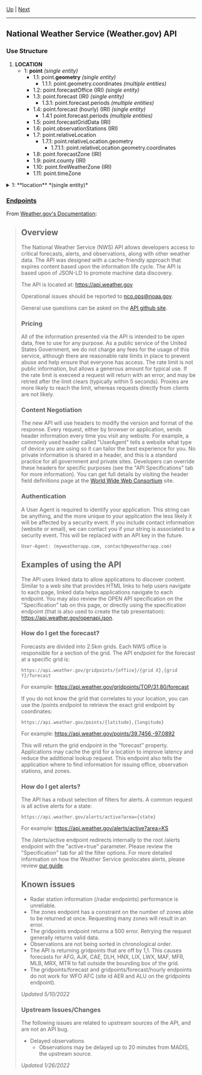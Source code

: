 [Up](../) | [Next](Endpoints)
<hr>

## National Weather Service (Weather.gov) API

### Use Structure

1. **LOCATION**
	- 1: **point** *(single entity)*
		- 1.1: point.**geometry** *(single entity)*
			- 1.1.1: point.geometry.coordinates *(multiple entities)*
		- 1.2: point.forecastOffice (IRI) *(single entity)*
		- 1.3: point.forecast (IRI) *(single entity)*
			- 1.3.1: point.forecast.periods *(multiple entities)*
		- 1.4: point.forecast (hourly) (IRI) *(single entity)*
			- 1.4.1 point.forecast.periods *(multiple entities)*
		- 1.5: point.forecastGridData (IRI)
		- 1.6: point.observationStations (IRI)
		- 1.7: point.relativeLocation
			- 1.7.1: point.relativeLocation.geometry
				- 1.7.1.1: point.relativeLocation.geometry.coordinates
		- 1.8: point.forecastZone (IRI)
		- 1.9: point.county (IRI)
		- 1.10: point.fireWeatherZone (IRI)
		- 1.11: point.timeZone
<details>
	<summary>
		1: **location** *(single entity)*
	</summary>
	<blockquote>
		<details>
			<summary>1.1: location.point</summary>
			<blockquote>
				here is some stuff
			</blockquote>
		</details>
	</blockquote>
</details>


### [Endpoints](Endpoints/README.md)

From [Weather.gov's Documentation](https://www.weather.gov/documentation/services-web-api):
>## Overview
>The National Weather Service (NWS) API allows developers access to critical forecasts, alerts, and observations, along with other weather data. The API was designed with a cache-friendly approach that expires content based upon the information life cycle. The API is based upon of JSON-LD to promote machine data discovery.
>
>The API is located at: https://api.weather.gov
>
>Operational issues should be reported to nco.ops@noaa.gov.
>
>General use questions can be asked on the [API github site](https://weather-gov.github.io/api/).
>
>### Pricing
>All of the information presented via the API is intended to be open data, free to use for any purpose. As a public service of the United States Government, we do not charge any fees for the usage of this service, although there are reasonable rate limits in place to prevent abuse and help ensure that everyone has access. The rate limit is not public information, but allows a generous amount for typical use. If the rate limit is execeed a request will return with an error, and may be retried after the limit clears (typically within 5 seconds). Proxies are more likely to reach the limit, whereas requests directly from clients are not likely.
>
>### Content Negotiation
>The new API will use headers to modify the version and format of the response. Every request, either by browser or application, sends header information every time you visit any website. For example, a commonly used header called "UserAgent" tells a website what type of device you are using so it can tailor the best experience for you. No private information is shared in a header, and this is a standard practice for all government and private sites. Developers can override these headers for specific purposes (see the "API Specifications" tab for more information). You can get full details by visiting the header field definitions page at the [World Wide Web Consortium](https://www.w3.org/Protocols/rfc2616/rfc2616-sec14.html) site.
>
>### Authentication
>A User Agent is required to identify your application. This string can be anything, and the more unique to your application the less likely it will be affected by a security event. If you include contact information (website or email), we can contact you if your string is associated to a security event. This will be replaced with an API key in the future.
>
>```User-Agent: (myweatherapp.com, contact@myweatherapp.com)```
>
>## Examples of using the API
>The API uses linked data to allow applications to discover content. Similar to a web site that provides HTML links to help users navigate to each page, linked data helps applications navigate to each endpoint. You may also review the OPEN API specification on the "Specification" tab on this page, or directly using the specification endpoint (that is also used to create the tab presentation): https://api.weather.gov/openapi.json.
>
>### How do I get the forecast?
>Forecasts are divided into 2.5km grids. Each NWS office is responsible for a section of the grid. The API endpoint for the forecast at a specific grid is:
>
>```https://api.weather.gov/gridpoints/{office}/{grid X},{grid Y}/forecast```
>
>For example: https://api.weather.gov/gridpoints/TOP/31,80/forecast
>
> If you do not know the grid that correlates to your location, you can use the /points endpoint to retrieve the exact grid endpoint by coordinates:
>
>```https://api.weather.gov/points/{latitude},{longitude}```
>
>For example: https://api.weather.gov/points/39.7456,-97.0892
>
>This will return the grid endpoint in the "forecast" property. Applications may cache the grid for a location to improve latency and reduce the additional lookup request. This endpoint also tells the application where to find information for issuing office, observation stations, and zones.
>
>### How do I get alerts?
>The API has a robust selection of filters for alerts. A common request is all active alerts for a state:
>
>```https://api.weather.gov/alerts/active?area={state}```
>
>For example: https://api.weather.gov/alerts/active?area=KS
>
>The /alerts/active endpoint redirects internally to the root /alerts endpoint with the "active=true" parameter. Please review the "Specification" tab for all the filter options. For more detailed information on how the Weather Service geolocates alerts, please review [our guide](https://www.weather.gov/documentation/services-web-api#:~:text=alerts%2C%20please%20review-,our%C2%A0guide,-.%C2%A0).
>
>## Known issues
> - Radar station information (/radar endpoints) performance is unreliable.
> - The zones endpoint has a constraint on the number of zones able to be returned at once. Requesting many zones will result in an error.
> - The gridpoints endpoint returns a 500 error. Retrying the request generally returns valid data.
> - Observations are not being sorted in chronological order.
> - The API is returning gridpoints that are off by 1,1. This causes forecasts for AFG, AJK, CAE, DLH, HNX, LIX, LWX, MAF, MFR, MLB, MRX, MTR to fall outside the bounding box of the grid.
> - The gridpoints/forecast and gridpoints/forecast/hourly endpoints do not work for WFO AFC (site id AER and ALU on the gridpoints endpoint).
>
>*Updated 5/10/2022*
>
>### Upstream Issues/Changes
>The following issues are related to upstream sources of the API, and are not an API bug.
>
> - Delayed observations
>   - Observations may be delayed up to 20 minutes from MADIS, the upstream source.
>
>*Updated 1/26/2022*
